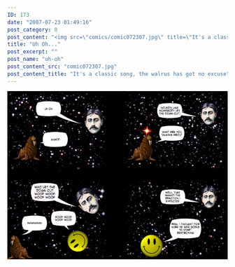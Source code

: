 ```yaml
---
ID: 173
date: "2007-07-23 01:49:16"
post_category: 0
post_content: "<img src=\"comics/comic072307.jpg\" title=\"It's a classic song, the walrus has got no excuse\" />"
title: "Uh Oh..."
post_excerpt: ""
post_name: "uh-oh"
post_content_src: "comic072307.jpg"
post_content_title: "It's a classic song, the walrus has got no excuse"
---
```



[![It's a classic song, the walrus has got no excuse](/comics-hi-res/comic072307.jpg)](/comics-hi-res/comic072307.jpg "It's a classic song, the walrus has got no excuse")
